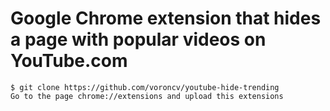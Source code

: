 # Google Chrome extension that hides a page with popular videos on YouTube.com

```
$ git clone https://github.com/voroncv/youtube-hide-trending
Go to the page chrome://extensions and upload this extensions
```
